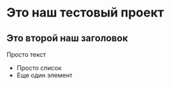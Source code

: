 # Это наш тестовый проект

## Это второй наш заголовок

Просто текст

- Просто список
- Еще один элемент

